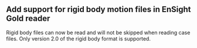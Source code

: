 ## Add support for rigid body motion files in EnSight Gold reader

Rigid body files can now be read and will not be skipped when reading case files.
Only version 2.0 of the rigid body format is supported.
